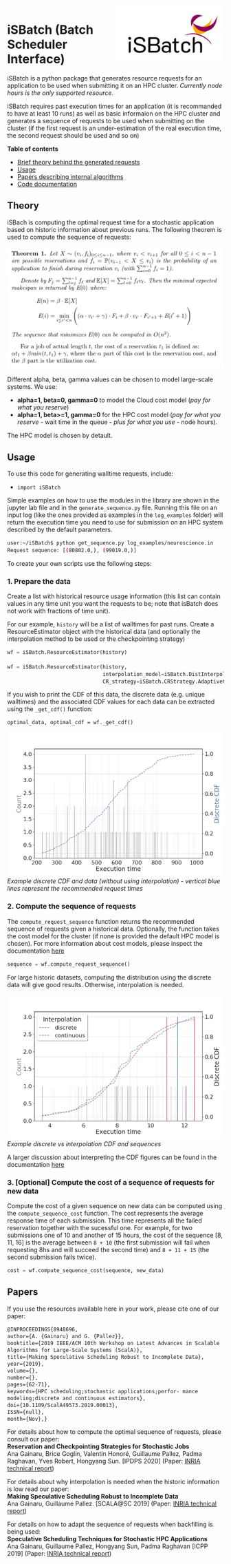 <img src="./docs/logo.png" align="right" alt="Logo" width="250"/>

# iSBatch (Batch Scheduler Interface)

iSBatch is a python package that generates resource requests for an application to be used when submitting it on an HPC cluster. *Currently node hours is the only supported resource.*

iSBatch requires past execution times for an application (it is recommanded to have at least 10 runs) as well as basic informaion on the HPC cluster and generates a sequence of requests to be used when submitting on the cluster (if the first request is an under-estimation of the real execution time, the second request should be used and so on)

**Table of contents**
- [Brief theory behind the generated requests](#theory)
- [Usage](#usage)
- [Papers describing internal algorithms](#papers)
- [Code documentation](./docs/README.md)

## Theory

iSBach is computing the optimal request time for a stochastic application based on historic information about previous runs. The following theorem is used to compute the sequence of requests: 

![Optimal sequence](https://github.com/anagainaru/HPCWalltime/blob/master/docs/progdyn.png)

Different alpha, beta, gamma values can be chosen to model large-scale systems. We use:
 - **alpha=1, beta=0, gamma=0** to model the Cloud cost model (*pay for what you reserve*)
 - **alpha=1, beta>=1, gamma=0** for the HPC cost model (*pay for what you reserve* - wait time in the queue - *plus for what you use* - node hours).

The HPC model is chosen by detault.

## Usage

To use this code for generating walltime requests, include:
- `import iSBatch`

Simple examples on how to use the modules in the library are shown in the jupyter lab file and in the `generate_sequence.py` file. Running this file on an input log (like the ones provided as examples in the `log_examples` folder) will return the execution time you need to use for submission on an HPC system described by the default parameters.

```bash
user:~/iSBatch$ python get_sequence.py log_examples/neuroscience.in 
Request sequence: [(80802.0,), (99019.0,)]

```
To create your own scripts use the following steps:

### 1. Prepare the data

Create a list with historical resource usage information (this list can contain values in any time unit you want the requests to be; note that isBatch does not work with fractions of time unit). 

For our example, `history` will be a list of walltimes for past runs. Create a ResourceEstimator object with the historical data (and optionally the interpolation method to be used or the checkpointing strategy)

```python
wf = iSBatch.ResourceEstimator(history)

wf = iSBatch.ResourceEstimator(history,
                               interpolation_model=iSBatch.DistInterpolation,
                               CR_strategy=iSBatch.CRStrategy.AdaptiveCheckpoint)
```

If you wish to print the CDF of this data, the discrete data (e.g. unique walltimes) and the associated CDF values for each data can be extracted using the `_get_cdf()` function:

```python3
optimal_data, optimal_cdf = wf._get_cdf()
```

![Example CDF](./docs/discrete_cdf.png)
*Example discrete CDF and data (without using interpolation) - vertical blue lines represent the recommended request times*

### 2. Compute the sequence of requests

The `compute_request_sequence` function returns the recommended sequence of requests given a historical data. Optionally, the function takes the cost model for the cluster (if none is provided the default HPC model is chosen). For more information about cost models, please inspect the documentation [here](./docs/README.md)

```python
sequence = wf.compute_request_sequence()
```
For large historic datasets, computing the distribution using the discrete data will give good results. Otherwise, interpolation is needed. 

![Example sequence](./docs/sequence.png)
*Example discrete vs interpolation CDF and sequences*

A larger discussion about interpreting the CDF figures can be found in the documentation [here](./docs/README.md)

### 3. [Optional] Compute the cost of a sequence of requests for new data

Compute the cost of a given sequence on new data can be computed using the `compute_sequence_cost` function. The cost represents the average response time of each submission. This time represents all the failed reservation together with the sucessful one. For example, for two submissions one of 10 and another of 15 hours, the cost of the sequence [8, 11, 16] is the average between `8 + 10` (the first submission will fail when requesting 8hs and will succeed the second time) and `8 + 11 + 15` (the second submission fails twice).

```python
cost = wf.compute_sequence_cost(sequence, new_data)
```

## Papers


If you use the resources available here in your work, please cite one of our paper:

```
@INPROCEEDINGS{8948696,
author={A. {Gainaru} and G. {Pallez}},
booktitle={2019 IEEE/ACM 10th Workshop on Latest Advances in Scalable Algorithms for Large-Scale Systems (ScalA)},
title={Making Speculative Scheduling Robust to Incomplete Data},
year={2019},
volume={},
number={},
pages={62-71},
keywords={HPC scheduling;stochastic applications;perfor- mance modeling;discrete and continuous estimators},
doi={10.1109/ScalA49573.2019.00013},
ISSN={null},
month={Nov},}
```

For details about how to compute the optimal sequence of requests, please consult our paper: <br/>
**Reservation and Checkpointing Strategies for Stochastic Jobs** <br/>
Ana Gainaru, Brice Goglin, Valentin Honoré, Guillaume Pallez, Padma
Raghavan, Yves Robert, Hongyang Sun.
[IPDPS 2020] (Paper: [INRIA technical report](https://hal.inria.fr/hal-02328013/document))

For details about why interpolation is needed when the historic information is low read our paper: <br/>
**Making Speculative Scheduling Robust to Incomplete Data**<br/>
Ana Gainaru, Guillaume Pallez. 
[SCALA@SC 2019] (Paper: [INRIA technical report](https://hal.inria.fr/hal-02158598/document))<br/>

For details on how to adapt the sequence of requests when backfilling is being used: <br/>
**Speculative Scheduling Techniques for Stochastic HPC Applications**<br/>
Ana Gainaru, Guillaume Pallez, Hongyang Sun, Padma Raghavan [ICPP 2019] (Paper: [INRIA technical report](https://hal.inria.fr/hal-02158598/document))


